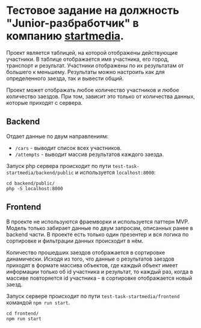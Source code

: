 # Тестовое задание на должность "Junior-разбработчик" в компанию [startmedia](https://startmedia.pro).

Проект является таблицей, на которой отображены действующие участники.
В таблице отображается имя участника, его город, транспорт и результат.
Участники отображены по их результатам от большего к меньшему.
Результаты можно настроить как для определенного заезда, так и вывести общий.

Проект может отображать любое количество участников и любое количество заездов. При том, зависит это только от количества данных, которые приходят с сервера.

## Backend

Отдает данные по двум направлениям:

- `/cars` - выводит список всех участников.
- `/attempts` - выводит массив результатов каждого заезда.

Запуск php сервера происходит по пути `test-task-startmedia/backend/public` и используется `localhost:8000`:
```
cd backend/public/
php -S localhost:8000
```

## Frontend

В проекте не используются фраемворки и используется паттерн MVP.
Модель только забирает данные по двум запросам, описанных ранее в backend части.
В проекте есть только один презентер и вся логика по сортировке и фильтрации данных происходит в нём.

Количество прошедших заездов отображается в сортировке динамически. Исходя из того, что данные о результатов заездов приходят в формате массива объектов, где каждый объект имеет информации только об id участника и результат, то каждый раз, когда в массиве повторяется id участника - в сортировке отображается новый заезд.

Запуск сервере происходит по пути `test-task-startmedia/frontend` командой `npm run start`.
```
cd frontend/
npm run start
```
